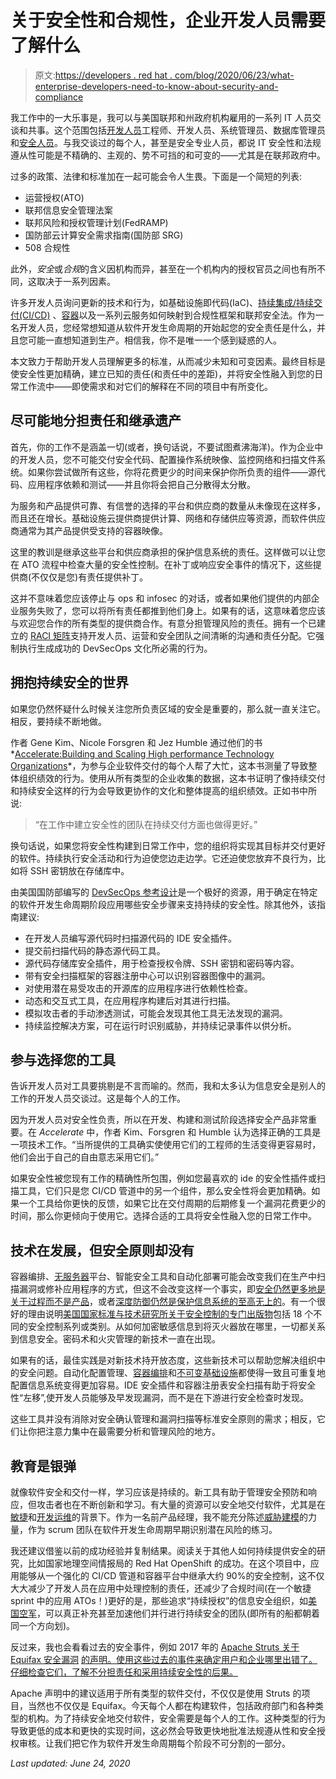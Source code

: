 # 关于安全性和合规性，企业开发人员需要了解什么

> 原文:[https://developers . red hat . com/blog/2020/06/23/what-enterprise-developers-need-to-know-about-security-and-compliance](https://developers.redhat.com/blog/2020/06/23/what-enterprise-developers-need-to-know-about-security-and-compliance)

我工作中的一大乐事是，我可以与美国联邦和州政府机构雇用的一系列 IT 人员交谈和共事。这个范围包括[开发人员](https://developers.redhat.com/topics/devops/)工程师、开发人员、系统管理员、数据库管理员和[安全人员](https://developers.redhat.com/topics/security/)。与我交谈过的每个人，甚至是安全专业人员，都说 IT 安全性和法规遵从性可能是不精确的、主观的、势不可挡的和可变的——尤其是在联邦政府中。

过多的政策、法律和标准加在一起可能会令人生畏。下面是一个简短的列表:

*   运营授权(ATO)
*   联邦信息安全管理法案
*   联邦风险和授权管理计划(FedRAMP)
*   国防部云计算安全需求指南(国防部 SRG)
*   508 合规性

此外，*安全*或*合规*的含义因机构而异，甚至在一个机构内的授权官员之间也有所不同，这取决于一系列因素。

许多开发人员询问更新的技术和行为，如基础设施即代码(IaC)、[持续集成/持续交付(CI/CD)](https://developers.redhat.com/topics/ci-cd/) 、[容器](https://developers.redhat.com/topics/containers/)以及一系列云服务如何映射到合规性框架和联邦安全法。作为一名开发人员，您经常想知道从软件开发生命周期的开始起您的安全责任是什么，并且您可能一直想知道到生产。相信我，你不是唯一一个感到疑惑的人。

本文致力于帮助开发人员理解更多的标准，从而减少未知和可变因素。最终目标是使安全性更加精确，建立已知的责任(和责任中的差距)，并将安全性融入到您的日常工作流中——即使需求和对它们的解释在不同的项目中有所变化。

## 尽可能地分担责任和继承遗产

首先，你的工作不是涵盖一切(或者，换句话说，不要试图煮沸海洋)。作为企业中的开发人员，您不可能交付安全代码、配置操作系统映像、监控网络和扫描文件系统。如果你尝试做所有这些，你将花费更少的时间来保护你所负责的组件——源代码、应用程序依赖和测试——并且你将会把自己分散得太分散。

为服务和产品提供可靠、有信誉的选择的平台和供应商的数量从未像现在这样多，而且还在增长。基础设施云提供商提供计算、网络和存储供应等资源，而软件供应商通常为其产品提供受支持的容器映像。

这里的教训是继承这些平台和供应商承担的保护信息系统的责任。这样做可以让您在 ATO 流程中检查大量的安全性控制。在补丁或响应安全事件的情况下，这些提供商(不仅仅是您)有责任提供补丁。

这并不意味着您应该停止与 ops 和 infosec 的对话，或者如果他们提供的内部企业服务失败了，您可以将所有责任都推到他们身上。如果有的话，这意味着您应该与欢迎您合作的所有类型的提供商合作。有意分担管理风险的责任。拥有一个已建立的 [RACI 矩阵](https://www.cio.com/article/2395825/project-management-how-to-design-a-successful-raci-project-plan.html)支持开发人员、运营和安全团队之间清晰的沟通和责任分配。它强制执行生成成功的 DevSecOps 文化所必需的行为。

## 拥抱持续安全的世界

如果您仍然怀疑什么时候关注您所负责区域的安全是重要的，那么就一直关注它。相反，要持续不断地做。

作者 Gene Kim、Nicole Forsgren 和 Jez Humble 通过他们的书*[Accelerate:Building and Scaling High performance Technology Organizations](https://itrevolution.com/book/accelerate/)*，为参与企业软件交付的每个人帮了大忙，这本书测量了导致整体组织绩效的行为。使用从所有类型的企业收集的数据，这本书证明了像持续交付和持续安全这样的行为会导致更协作的文化和整体提高的组织绩效。正如书中所说:

> “在工作中建立安全性的团队在持续交付方面也做得更好。”

换句话说，如果您将安全性构建到日常工作中，您的组织将实现其目标并交付更好的软件。持续执行安全活动和行为迫使您边走边学。它还迫使您放弃不良行为，比如将 SSH 密钥放在存储库中。

由美国国防部编写的 [DevSecOps 参考设计](https://dodcio.defense.gov/Portals/0/Documents/DoD%20Enterprise%20DevSecOps%20Reference%20Design%20v1.0_Public%20Release.pdf?ver=2019-09-26-115824-583)是一个极好的资源，用于确定在特定的软件开发生命周期阶段应用哪些安全步骤来支持持续的安全性。除其他外，该指南建议:

*   在开发人员编写源代码时扫描源代码的 IDE 安全插件。
*   提交前扫描代码的静态源代码工具。
*   源代码存储库安全插件，用于检查授权令牌、SSH 密钥和密码等内容。
*   带有安全扫描框架的容器注册中心可以识别容器图像中的漏洞。
*   对使用潜在易受攻击的开源库的应用程序进行依赖性检查。
*   动态和交互式工具，在应用程序构建后对其进行扫描。
*   模拟攻击者的手动渗透测试，可能会发现其他工具无法发现的漏洞。
*   持续监控解决方案，可在运行时识别威胁，并持续记录事件以供分析。

## 参与选择您的工具

告诉开发人员对工具要挑剔是不言而喻的。然而，我和太多认为信息安全是别人的工作的开发人员交谈过。这是每个人的工作。

因为开发人员对安全性负责，所以在开发、构建和测试阶段选择安全产品非常重要。在 *Accelerate* 中，作者 Kim、Forsgren 和 Humble 认为选择正确的工具是一项技术工作。“当所提供的工具确实使使用它们的工程师的生活变得更容易时，他们会出于自己的自由意志采用它们。”

如果安全性被您现有工作的精确性所包围，例如您最喜欢的 ide 的安全性插件或扫描工具，它们只是您 CI/CD 管道中的另一个组件，那么安全性将会更加精确。如果一个工具给你更快的反馈，如果它比在交付周期的后期修复一个漏洞花费更少的时间，那么你更倾向于使用它。选择合适的工具将安全性融入您的日常工作中。

## 技术在发展，但安全原则却没有

容器编排、[无服务器](https://developers.redhat.com/topics/serverless-architecture/)平台、智能安全工具和自动化部署可能会改变我们在生产中扫描漏洞或修补应用程序的方式，但这不会改变这样一个事实，即[安全仍然更多地是关于过程而不是产品](https://www.schneier.com/essays/archives/2000/04/the_process_of_secur.html)，或者[深度防御仍然是保护信息系统的至高无上的](https://www.csoonline.com/article/3268066/how-important-defense-in-depth-will-be-as-the-lines-between-security-layers-blur.html)。有一个很好的理由说明[美国国家标准与技术研究所关于安全控制的专门出版物](https://nvlpubs.nist.gov/nistpubs/SpecialPublications/NIST.SP.800-53r4.pdf)包括 18 个不同的安全控制系列或类别。从如何加密敏感信息到将灭火器放在哪里，一切都关系到信息安全。密码术和火灾管理的新技术一直在出现。

如果有的话，最佳实践是对新技术持开放态度，这些新技术可以帮助您解决组织中的安全问题。自动化配置管理、[容器编排](https://developers.redhat.com/openshift/)和[不可变基础设施](https://www.infosecurity-magazine.com/opinions/mmutable-infrastructure-modern/)都使得一致且可重复地配置信息系统变得更加容易。IDE 安全插件和容器注册表安全扫描有助于将安全性“左移”,使开发人员能够及早发现漏洞，而不是在下游进行安全检查时发现。

这些工具并没有消除对安全确认管理和漏洞扫描等标准安全原则的需求；相反，它们让你把注意力集中在最需要分析和管理风险的地方。

## 教育是银弹

就像软件安全和交付一样，学习应该是持续的。新工具有助于管理安全预防和响应，但攻击者也在不断创新和学习。有大量的资源可以安全地交付软件，尤其是在[敏捷](https://www.amazon.com/Agile-Application-Security-Enabling-Continuous/dp/1491938846/ref=sr_1_1?qid=1582580009&refinements=p_27%3ALaura+Bell&s=books&sr=1-1&text=Laura+Bell)和[开发运维](https://www.amazon.com/DevOps-Handbook-World-Class-Reliability-Organizations/dp/1942788002/ref=pd_sbs_14_t_1/130-8957903-8014362?_encoding=UTF8&pd_rd_i=1942788002&pd_rd_r=9686a1c0-4eed-447d-873d-f6ee8b9a3f2b&pd_rd_w=N7EZv&pd_rd_wg=vdLqs&pf_rd_p=5cfcfe89-300f-47d2-b1ad-a4e27203a02a&pf_rd_r=GCBG5QNC33DEPJVXBCQ7&psc=1&refRID=GCBG5QNC33DEPJVXBCQ7)的背景下。作为一名前产品经理，我不能充分陈述[威胁建模](https://www.amazon.com/Threat-Modeling-Designing-Adam-Shostack-ebook/dp/B00IG71FAS)的力量，作为 scrum 团队在软件开发生命周期早期识别潜在风险的练习。

我还建议借鉴以前的成功经验并复制结果。阅读关于其他人如何持续提供安全的研究，比如国家地理空间情报局的 Red Hat OpenShift 的成功。在这个项目中，应用能够从一个强化的 CI/CD 管道和容器平台中继承大约 90%的安全控制，这不仅大大减少了开发人员在应用中处理控制的责任，还减少了合规时间(在一个敏捷 sprint 中的应用 ATOs！)更好的是，那些追求“持续授权”的信息安全组织，如[美国空军](https://www.fedscoop.com/fast-track-ato-air-force-wanda-jones-heath/)，可以真正补充甚至加速他们并行进行持续安全的团队(即所有的船都朝着同一个方向划)。

反过来，我也会看看过去的安全事件，例如 2017 年的 [Apache Struts 关于 Equifax 安全漏洞](https://blogs.apache.org/foundation/entry/apache-struts-statement-on-equifax) [的声明。使用这些过去的事件来确定用户和企业哪里出错了。仔细检查它们，了解不分担责任和采用持续安全性的后果。](https://youtu.be/OO4UVCp5QIg?t=876)

Apache 声明中的建议适用于所有类型的软件交付，不仅仅是使用 Struts 的项目，当然也不仅仅是 Equifax。今天每个人都在构建软件，包括政府部门和各种类型的机构。为了持续安全地交付软件，安全需要是每个人的工作。这种类型的行为导致更低的成本和更快的实现时间，这必然会导致更快地批准法规遵从性和安全授权审核。让我们把它作为软件开发生命周期每个阶段不可分割的一部分。

*Last updated: June 24, 2020*